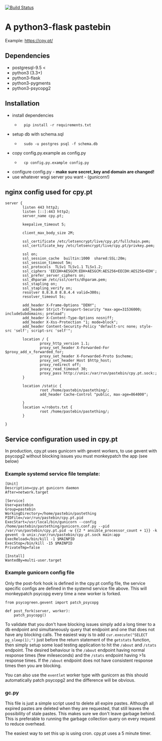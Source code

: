 [![Build Status](https://travis-ci.org/lbatalha/pastething.svg?branch=master)](https://travis-ci.org/lbatalha/pastething)
# A python3-flask pastebin

Example: https://cpy.pt/

## Dependencies

* postgresql-9.5 <
* python3 (3.3+)
* python3-flask
* python3-pygments
* python3-psycopg2

## Installation

* install dependencies
	* ```
		pip install -r requirements.txt
		```
* setup db with schema.sql
	* ```
		sudo -u postgres psql -f schema.db
		```
* copy config.py.example as config.py
	* ```
		cp config.py.example config.py
		```
* configure config.py - **make sure secret_key and domain are changed!**
* use whatever wsgi server you want - (gunicorn!)


## nginx config used for cpy.pt

```
server {
        listen 443 http2;
        listen [::]:443 http2;
        server_name cpy.pt;

        keepalive_timeout 5;

        client_max_body_size 2M;

        ssl_certificate /etc/letsencrypt/live/cpy.pt/fullchain.pem;
        ssl_certificate_key /etc/letsencrypt/live/cpy.pt/privkey.pem;

        ssl on;
        ssl_session_cache  builtin:1000  shared:SSL:20m;
        ssl_session_timeout 5m;
        ssl_protocols  TLSv1 TLSv1.1 TLSv1.2;
        ssl_ciphers 'EECDH+AESGCM:EDH+AESGCM:AES256+EECDH:AES256+EDH';
        ssl_prefer_server_ciphers on;
        ssl_dhparam /etc/ssl/certs/dhparam.pem;
        ssl_stapling on;
        ssl_stapling_verify on;
        resolver 8.8.8.8 8.8.4.4 valid=300s;
        resolver_timeout 5s;

        add_header X-Frame-Options "DENY";
        add_header Strict-Transport-Security "max-age=31536000; includeSubdomains; preload";
        add_header X-Content-Type-Options nosniff;
        add_header X-Xss-Protection "1; mode=block";
        add_header Content-Security-Policy "default-src none; style-src 'self'; script-src 'self'";

        location / {
                proxy_http_version 1.1;
                proxy_set_header X-Forwarded-For $proxy_add_x_forwarded_for;
                proxy_set_header X-Forwarded-Proto $scheme;
                proxy_set_header Host $http_host;
                proxy_redirect off;
                proxy_read_timeout 30;
                proxy_pass http://unix:/var/run/pastebin/cpy.pt.sock:;
        }

        location /static {
                root /home/pastebin/pastething/;
                add_header Cache-Control "public, max-age=864000";

        }
        location =/robots.txt {
                root /home/pastebin/pastething/;
        }

}
```

## Service configuration used in cpy.pt

In production, cpy.pt uses gunicorn with gevent workers, to use gevent with psycopg2 without blocking issues you must monkeypatch the app (see below)

### Example systemd service file template:
```
[Unit]
Description=cpy.pt gunicorn daemon
After=network.target

[Service]
User=pastebin
Group=pastebin
WorkingDirectory=/home/pastebin/pastething
PIDFile=/var/run/pastebin/cpy.pt.pid
ExecStart=/usr/local/bin/gunicorn --config /home/pastebin/pastething/gunicorn.conf.py --pid /var/run/pastebin/cpy.pt.pid -w {{2 * ansible_processor_count + 1}} -k gevent -b unix:/var/run/pastebin/cpy.pt.sock main:app
ExecReload=/bin/kill -1 $MAINPID
ExecStop=/bin/kill -15 $MAINPID
PrivateTmp=false

[Install]
WantedBy=multi-user.target
```

### Example gunicorn config file

Only the post-fork hook is defined in the cpy.pt config file, the service specific configs are defined in the systemd service file above.
This will monkeypatch psycopg every time a new worker is forked.
```
from psycogreen.gevent import patch_psycopg

def post_fork(server, worker):
	patch_psycopg()
```

To validate that you don't have blocking issues simply add a long timer to a db endpoint and simultaneously query that endpoint and one that does not have any blocking calls.
The easiest way is to add `cur.execute("SELECT pg_sleep(1);")` just before the return statement of the `getstats` function, then simply setup some load testing application to hit the `/about` and `/stats` endpoint.
The desired behaviour is the `/about` endpoint having normal response times (few mileseconds) and the `/stats` endpoint having >1s response times.
If the `/about` endpoint does not have consistent response times then you are blocking.

You can also use the `eventlet` worker type with gunicorn as this should automatically patch psycopg2 and the difference will be obvious.


### gc.py

This file is just a simple script used to delete all expire pastes.
Although all expired pastes are deleted when they are requested, that still leaves the possibility of stale pastes. This makes sure we don't leave garbage behind.
This is preferable to running the garbage collection query on every request to reduce overhead.

The easiest way to set this up is using cron.
cpy.pt uses a 5 minute timer.
